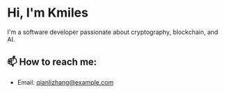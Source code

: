 # Hi, I'm Kmiles 

I'm a software developer passionate about cryptography, blockchain, and AI.

## 📫 How to reach me:
- Email: qianlizhang@example.com
